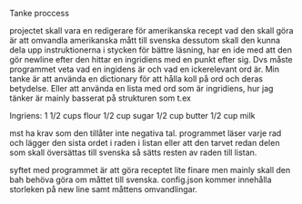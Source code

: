 Tanke proccess

projectet skall vara en redigerare för amerikanska recept
vad den skall göra är att omvandla amerikanska mått till svenska 
dessutom skall den kunna dela upp instruktionerna i stycken för bättre läsning, har en ide med att den gör newline efter den hittar en ingridiens med en punkt efter sig.
Dvs måste programmet veta vad en ingidens är och vad en ickerelevant ord är.
Min tanke är att använda en dictionary för att hålla koll på ord och deras betydelse. Eller att använda en lista med ord som är ingridiens, hur jag tänker är mainly basserat på strukturen som t.ex

Ingriens:
1 1/2 cups flour 
1/2 cup sugar
1/2 cup butter
1/2 cup milk
 
 mst ha krav som den tillåter inte negativa tal.
programmet läser varje rad och lägger den sista ordet i raden i listan eller att den tarvet redan delen som skall översättas till svenska så sätts resten av raden till listan.


syftet med programmet är att göra receptet lite finare men mainly skall den bah behöva göra om måttet till svenska. 
config.json kommer innehålla storleken på new line samt måttens omvandlingar.
